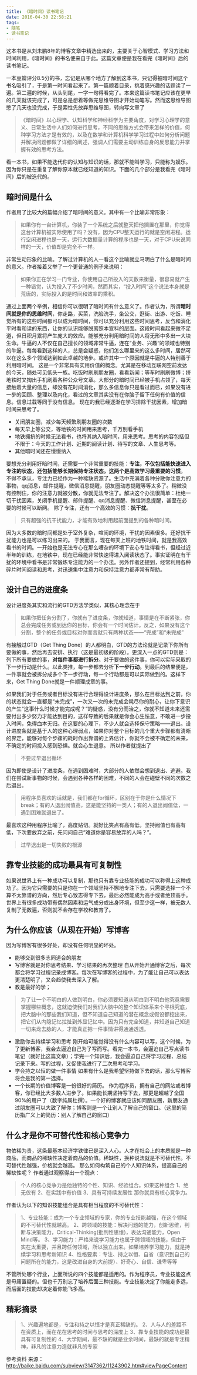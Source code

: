 ```yaml
---
title: 《暗时间》读书笔记
date: 2016-04-30 22:58:21
tags:
- 随笔
- 读书笔记
---
```

这本书是从刘未鹏8年的博客文章中精选出来的，主要关于心智模式、学习方法和时间利用，《暗时间》的书名便来自于此。这篇文章便是我在看完《暗时间》后的读书笔记。
<!-- more -->
一本豆瓣评分8.5分的书，忘记是从哪个地方了解到这本书，只记得被暗时间这个书名吸引了，于是第一时间看起来了。第一篇顺着目录，挑着感兴趣的话题读了一遍。第二遍的时候，从头到尾，一字一句得看完了。本来这篇读书笔记应该在更早的几天就该完成了，可是总是想着等做完思维导图才开始动笔写。然而这思维导图憋了几天也没完成，于是索性先放弃思维导图，转向写文章了

>《暗时间》以心理学、认知科学和神经科学为主要角度，对学习心理学的意义、日常生活中人们如何进行思考，不同的思维方式会带来怎样的价值，何种学习方法才是有效的，以及在数学和计算机科学学习过程中如何分析问题并解决问题都做了详细的阐述，强调人们需要主动训练自身的反思能力并掌握有效的思考方法。

看一本书，如果不能迭代你的认知与知识的话，那就不能叫学习，只能称为娱乐。因为你只是在重复了解你原本就已经知道的知识。下面的几个部分是我看完《暗时间》后的被迭代的。
## 暗时间是什么
作者用了比较大的篇幅介绍了暗时间的意义。其中有一个比喻非常形象：
> 如果你有一台计算机，你装了一个系统之后就整天把他搁置在那里，你觉得这台计算机被实际使用了吗？没有，因为CPU整天运行的就是空闲进程。运行空闲进程也是一天，运行大数据量计算的程序也是一天，对于CPU来说同样的一天，价值却是完全不一样。

非常生动形象的比喻。了解过计算机的人一看这个比喻就立马明白了什么是暗时间的意义。作者接着又举了一个更普通的例子来说明：
>如果你正在学习一门专业，你使用自己所投入的天数来衡量，很容易就产生一种错觉，认为投入了不少时间，然而其实，“投入时间”这个说法本身就是荒唐的，实际投入的是时间和效率的乘积。

通过上面两个举例，相信你可以很明了暗时间有什么意义了。作者认为，所谓**暗时间就是你的思维时间**，你走路，买菜，洗脸洗手，坐公交，逛街、出游、吃饭、睡觉所有的这些时间都可以成为暗时间，你可以充分利用这些时间思考，反刍和消化平时看和读的东西，让你的认识能够脱离照本宣科的层面。这段时间看起来微不足道，但日积月累将产生庞大的效应。能够充分利用暗时间的人将无形中多出一大块生命。牛逼的人不仅在自己擅长的领域非常牛逼，连在“业务、兴趣“的领域也特别的牛逼。每每看到这样的人，总是会疑惑，他们怎么哪里来的这么多时间，居然可以在这么多个领域达到如此卓越的地步。或许其中一个原因就是牛逼的人特别善于利用暗时间。
这是一个非常具有实用价值的概念。尤其是在移动互联网空前发达的今天，随处可见低头一族。吃饭时刷刷朋友圈，看看新闻；等车时刷刷微博；挤地铁时又掏出手机刷着各种公众号文章。大部分的暗时间已经被手机占领了，每天接触着大量的信息，却没有花时间消化，那么多信息你只是看过而已，如果没有进一步的回顾、整理以及内化，看过的文章其实没有在你脑子留下任何有价值的信息。信息过载等同于没有信息。
现在的我已经逐渐在学习排除干扰因素，增加暗时间来思考了。
* 关闭朋友圈，减少每天频繁刷朋友圈的次数
* 每天早上等公交，等地铁的时间用来思考，千万别看手机
* 地铁拥挤的时候无法看书，也将其纳入暗时间，用来思考。思考的内容包括但不限于：今天的工作计划、近期的阅读计划、待写的文章、人生思考等。
* 其他暗时间还在慢慢纳入

要想充分利用好暗时间，还需要一个非常重要的技能：**专注，不仅包括能快速进入专注的状态，还包括能够长期保持专注状态。这两个是高效学习最重要的习惯**。
不得不承认，专注力已经作为一种稀缺资源了。生活中充满着各种分散你注意力的事物，qq消息，邮件提醒，微信消息提醒，朋友圈动态提醒等等太多了。稍微没有控制住，你的注意力就被分散，你就无法专注了。解决这个办法很简单：杜绝一切干扰因素，关闭手机提醒、邮件提醒、qq消息提醒、微信消息提醒，甚至在必要的时候可以断网。
除了专注，还有一个高效的习惯：**抗干扰**。
>只有超强的抗干扰能力，才能有效地利用起前面提到的各种暗时间。

因为大多数的暗时间都是处于室外复杂，喧闹的环境，干扰的因素很多。还好抗干扰能力也是可以练习出来的。
于我而言，现在每天上班的地铁时间，就是我高效看书的时间。一开始也是无法专心在那么嘈杂的环境下安心专注得看书，但经过近半年的训练，在地铁中，现在已经能非常快速得进入阅读状态了。事实证明在有干扰的环境中看书是非常锻炼专注能力的一个办法。另外作者还提到，经常利用各种碎片时间阅读和思考，对迅速集中注意力和保持注意力都非常有帮助。

## 设计自己的进度条
设计进度条其实和流行的GTD方法学类似，其核心理念在于
>如果你把任务分割了，你就有了进度条，你就知道，事情是在不断紧张，你总会完成任务或到达你的目标，你会有一个时间估计。反之，如果没有这个分割，整个的任务或目标对你而言就只有两种状态——“完成”和“未完成”

有接触过GTD（Get Thing Done）的人都明白，GTD的方法论就是记录下你所有要做的事，然后再去安排、执行（这是最初级的阶段）。更深入一点的GTD则是：列下所有要做的事，**对每件事都进行拆分**。对于要做的这件事，你可以实际采取的下一步行动是什么。以此类推，每一步都去分析**下一步行动**。到最后的结果便是，一件事就会被拆分成多个下一步行动，每一个行动都是可以实际做到的。这样下来，Get Thing Done就是一件顺理成章的事。

如果我们对于任务或者目标没有进行合理得设计进度条，那么在目标达到之前，你的状态就会一直都是“未完成”，一次又一次的未完成会耗尽你的耐心，让你下意识的产生“这事什么时候才能完成呢？“的疑惑，没有分而治之，你就不知道未来还需要付出多少努力才能达到目的，这样导致的后果就是你会心生怯意，不敢进一步投入时间，免得血本无归。在这要的心理下，不少人就会选择保守策略——退出。设计进度条就是基于人的这种心理弱点，如果你对整个目标的几个重大步骤都有清晰的界定，能够对每个步骤的耗时作出靠谱的上界估计，你就不会被不确定的未来，不确定的时间投入感到恐惧。就会心生退意。
所以作者就提出了
>不要过早退出循环

因为即使是设计了进度条，在遇到困难时，大部分的人依然会想到退出、逃避。我们在尝试新事物的时候，会遇到各种各样的困难，不同的人会在碰壁不同的次数之后退出。
>用程序员喜欢的话就是，我们都在for循环，区别在于你是什么情况下break；有的人退出阙值高，这是能坚持的一类人；有的人退出阙值低，一遇到困难就退出了。

最喜欢这种用程序比喻了，高度贴切。就好比笑点有高有低，坚持阙值也有高有低，下次要放弃之前，先问问自己“难道你是容易放弃的人吗？”。
>过早退出是一切失败的根源

## 靠专业技能的成功最具有可复制性
如果说世界上有一种成功可以复制，那也只有靠专业技能的成功可以称得上这种成功了。因为它只需要的只是你在一个领域坚持不懈地专注下去，只需要选择一个不算不太靠谱的方向，然后专心致志得专下去，最后必然能成为高手或者绝顶高手。世界上有很多成功带有偶然因素和运气成分或出身环境，但至少这一样，被无数人复制了无数遍，否则就不会存在学校和教育了。

## 为什么你应该（从现在开始）写博客
因为写博客有很多好处，却没有任何明显的坏处。
* 能够交到很多志同道合的朋友
* 写博客就是对你思考结果、学习结果的再次整理
 自从开始开通博客之后，每次都会将学习过程记录成博客。每次在写博客的过程中，为了能让自己可以表达更清楚明了，又会趋使我去深入了解。
* 教是最好的学；
>为了让一个不明白的人做到明白，你必须要知道从明白到不明白他究竟需要掌握哪些概念，这就迫使我们对我们大脑中的整个知识体系来个寻根究底，把大脑中的那些我们知道，但不知道自己知道的潜在概念或假设都挖出来，把它们从内隐记忆拉扯到外显记忆中。因为只有完全知道，并知道自己知道一切来龙去脉的人，才能真正把一件事情讲得通通透透。
* 激励你去持续学习和思考
刚开始可能觉得没有什么内容可以写，这个时候，为了更新博客，我会去逼迫自己为了写而写。看完一本书，会逼迫自己写点读书笔记（就好比这篇文章）；学完一个知识后，我会逼迫自己将学习过程、总结记录下来。写的过程，又促使我进行了二次思考和学习。
* 学会持之以恒的做一件事情
如果有什么是我希望坚持做下去的话，那么写博客将会是我的第一选择。
* 一个长期的价值博客是一份很好的简历。
作为程序员，拥有自己的网站或者博客，你已经比大多数人进步了。如果能长期坚持写下去，那更是超越了全国90%的用户了（数字纯属杜撰）。一个好的博客就应该如同朋友圈，新朋友通过朋友圈可以大致了解你；博客则是一个让别人了解自己的窗口。（这里的简历指广义上的简历：别人了解自己的窗口）

## 什么才是你不可替代性和核心竞争力
物依稀为贵，这条最基本经济学铁律已是深入人心。人才在社会上的本质就是一种商品，而商品的稀缺性决定着商品的价值。稀缺性，换种说法就是不可替代性。不可替代性越强，价格就会越高。
那么如何构筑自己的个人知识体系，提高自己的稀缺性呢？
作者通过观察得出一个观点：
>个人的核心竞争力是他独特的个性、知识、经验组合。如果这种组合
1、绝无仅有
2、在实践中有价值
3、具有可持续发展性
那你就具有核心竞争力。

作者认为以下的知识技能组合是具有相当程度的不可替代性：
>1、专业技能：成为一个专业领域的专家，你的专业技能越强，在这个领域的不可替代性就越高。
2、跨领域的技能：解决问题的能力，创新思维，判断与决策能力，Critical-Thinking(批判性思维)，表达沟通能力，Open Mind等。
3、学习能力：严格来说学习能力也属于跨领域的技能，但由于实在太重要，并且跨任何领域，所以独立出来。如果培养学习能力，就是持续学习和思考新知识
4、性格要素：专注、持之以恒、自省（意识到自己的问题所在的能力，这是改进自身的大前提）、好奇心、自信、谦卑等等

不管所处哪个行业，上面所说的四个技能都是适用的。作为程序员，专业技能这点是毋庸置疑的。但也千万别忘了培养后面三种技能。专业技能决定了你能走多远，而后面的技能却决定着你能飞多高。

## 精彩摘录
>1、兴趣遍地都是，专注和持之以恒才是真正稀缺的。
2、人与人的差距不在资质上，而在花在思考的时间与思考的深度上
3、靠专业技能的成功是最具有可复制性的
4、大学期间，最不缺的就是业余时间，最缺的就是专注精神，非凡的注意力造就非凡的专家

参考资料
来源： http://baike.baidu.com/subview/3147362/11243902.htm#viewPageContent